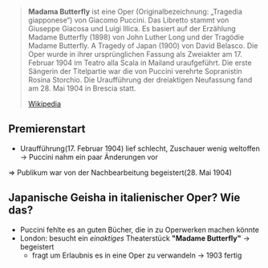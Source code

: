 > **Madama Butterfly** ist eine Oper (Originalbezeichnung: „Tragedia giapponese“) von Giacomo Puccini. Das Libretto stammt von Giuseppe Giacosa und Luigi Illica. Es basiert auf der Erzählung Madame Butterfly (1898) von John Luther Long und der Tragödie Madame Butterfly. A Tragedy of Japan (1900) von David Belasco. Die Oper wurde in ihrer ursprünglichen Fassung als Zweiakter am 17. Februar 1904 im Teatro alla Scala in Mailand uraufgeführt. Die erste Sängerin der Titelpartie war die von Puccini verehrte Sopranistin Rosina Storchio. Die Uraufführung der dreiaktigen Neufassung fand am 28. Mai 1904 in Brescia statt.
>
> [Wikipedia](https://de.wikipedia.org/wiki/Madama%20Butterfly)

## Premierenstart
- Uraufführung(17. Februar 1904) lief schlecht, Zuschauer wenig weltoffen
	-> Puccini nahm ein paar Änderungen vor
	
=>  Publikum war von der Nachbearbeitung begeistert(28. Mai 1904)

## Japanische Geisha in italienischer Oper? Wie das?
- Puccini fehlte es an guten Bücher, die in zu Operwerken machen könnte
- London: besucht ein *einaktiges* Theaterstück **"Madame Butterfly"** -> begeistert
	- fragt um Erlaubnis es in eine Oper zu verwandeln
-> 1903 fertig
